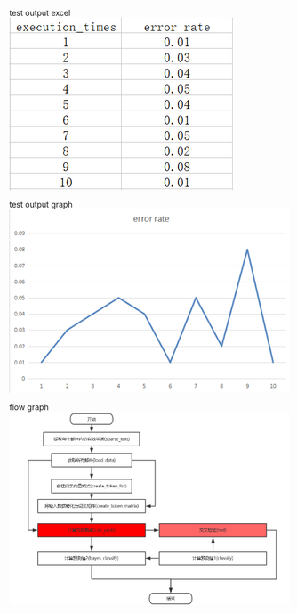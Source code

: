 test output excel
![dfasd](https://github.com/boobpoop/bayes/blob/master/bayes/image/output1.png)

test output graph
![dfas](https://github.com/boobpoop/bayes/blob/master/bayes/image/output2.png)

flow graph
![rer](https://github.com/boobpoop/bayes/blob/master/bayes/image/flow_graph.png)
